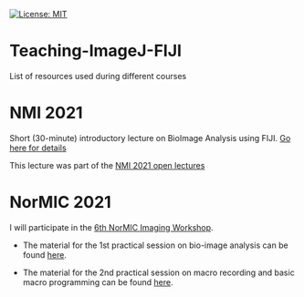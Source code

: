 [![License: MIT](https://img.shields.io/badge/License-MIT-yellow.svg)](https://opensource.org/licenses/MIT)

# Teaching-ImageJ-FIJI

List of resources used during different courses

# NMI 2021
Short (30-minute) introductory lecture on BioImage Analysis using FIJI. [Go here for details](./NMI-2021)

This lecture was part of the [NMI 2021 open lectures](https://nmisweden.se/arkiv/4th-nmi-course-online.html)

# NorMIC 2021

I will participate in the [6th NorMIC Imaging Workshop](https://www.med.uio.no/ncmm/english/news-and-events/events/courses-and-workshops/2021/normic-imaging-workshop-course-in-advanced-light-m.html). 

* The material for the 1st practical session on bio-image analysis can be found [here](./NorMIC-20201/Day_1_Intro).

* The material for the 2nd practical session on macro recording and basic macro programming can be found [here](./NorMIC-20201/Day_2_Macro_recording).